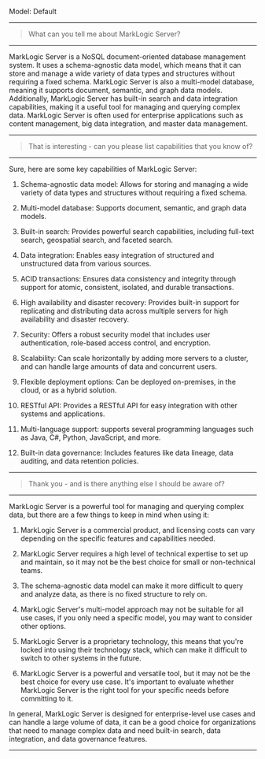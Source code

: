 Model: Default

---

> What can you tell me about MarkLogic Server?

---

MarkLogic Server is a NoSQL document-oriented database management system. It uses a schema-agnostic data model, which means that it can store and manage a wide variety of data types and structures without requiring a fixed schema. MarkLogic Server is also a multi-model database, meaning it supports document, semantic, and graph data models. Additionally, MarkLogic Server has built-in search and data integration capabilities, making it a useful tool for managing and querying complex data. MarkLogic Server is often used for enterprise applications such as content management, big data integration, and master data management.

---

> That is interesting - can you please list capabilities that you know of?

---

Sure, here are some key capabilities of MarkLogic Server:

1.  Schema-agnostic data model: Allows for storing and managing a wide variety of data types and structures without requiring a fixed schema.
    
2.  Multi-model database: Supports document, semantic, and graph data models.
    
3.  Built-in search: Provides powerful search capabilities, including full-text search, geospatial search, and faceted search.
    
4.  Data integration: Enables easy integration of structured and unstructured data from various sources.
    
5.  ACID transactions: Ensures data consistency and integrity through support for atomic, consistent, isolated, and durable transactions.
    
6.  High availability and disaster recovery: Provides built-in support for replicating and distributing data across multiple servers for high availability and disaster recovery.
    
7.  Security: Offers a robust security model that includes user authentication, role-based access control, and encryption.
    
8.  Scalability: Can scale horizontally by adding more servers to a cluster, and can handle large amounts of data and concurrent users.
    
9.  Flexible deployment options: Can be deployed on-premises, in the cloud, or as a hybrid solution.
    
10.  RESTful API: Provides a RESTful API for easy integration with other systems and applications.
    
11.  Multi-language support: supports several programming languages such as Java, C#, Python, JavaScript, and more.
    
12.  Built-in data governance: Includes features like data lineage, data auditing, and data retention policies.
    

---

> Thank you - and is there anything else I should be aware of?

---

MarkLogic Server is a powerful tool for managing and querying complex data, but there are a few things to keep in mind when using it:

1.  MarkLogic Server is a commercial product, and licensing costs can vary depending on the specific features and capabilities needed.
    
2.  MarkLogic Server requires a high level of technical expertise to set up and maintain, so it may not be the best choice for small or non-technical teams.
    
3.  The schema-agnostic data model can make it more difficult to query and analyze data, as there is no fixed structure to rely on.
    
4.  MarkLogic Server's multi-model approach may not be suitable for all use cases, if you only need a specific model, you may want to consider other options.
    
5.  MarkLogic Server is a proprietary technology, this means that you're locked into using their technology stack, which can make it difficult to switch to other systems in the future.
    
6.  MarkLogic Server is a powerful and versatile tool, but it may not be the best choice for every use case. It's important to evaluate whether MarkLogic Server is the right tool for your specific needs before committing to it.
    

In general, MarkLogic Server is designed for enterprise-level use cases and can handle a large volume of data, it can be a good choice for organizations that need to manage complex data and need built-in search, data integration, and data governance features.

---